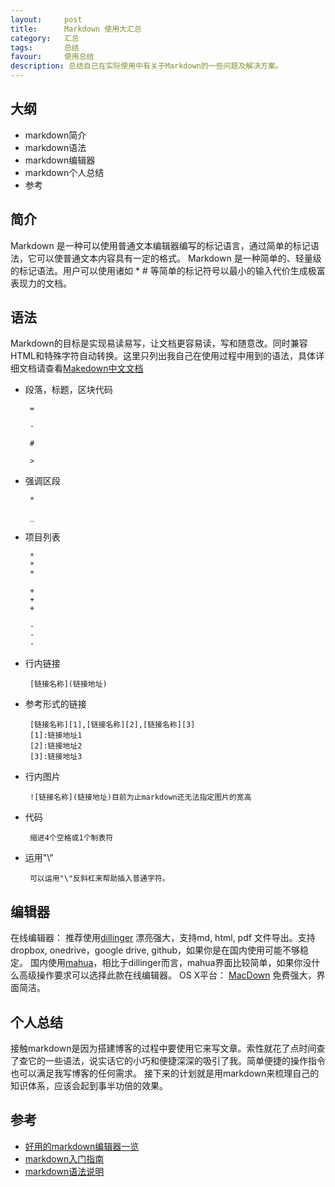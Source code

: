 ```yaml
---
layout:     post
title:      Markdown 使用大汇总
category:   汇总
tags:       总结
favour:     使用总结
description: 总结自己在实际使用中有关于Markdown的一些问题及解决方案。
---
```



## 大纲

* markdown简介
* markdown语法
* markdown编辑器
* markdown个人总结
* 参考

## 简介

Markdown 是一种可以使用普通文本编辑器编写的标记语言，通过简单的标记语法，它可以使普通文本内容具有一定的格式。
Markdown 是一种简单的、轻量级的标记语法。用户可以使用诸如 \* \# 等简单的标记符号以最小的输入代价生成极富表现力的文档。

## 语法
Markdown的目标是实现易读易写，让文档更容易读，写和随意改。同时兼容HTML和特殊字符自动转换。这里只列出我自己在使用过程中用到的语法，具体详细文档请查看[Makedown中文文档](http://www.appinn.com/markdown/)

* 段落，标题，区块代码

       =

       -

       #

       >

* 强调区段

       *

       _

* 项目列表

       *
       *
       *

       +
       +
       +

       -
       -
       -

* 行内链接

       [链接名称](链接地址)

* 参考形式的链接

       [链接名称][1],[链接名称][2],[链接名称][3]
       [1]:链接地址1
       [2]:链接地址2
       [3]:链接地址3

* 行内图片

       ![链接名称](链接地址)目前为止markdown还无法指定图片的宽高

* 代码

       缩进4个空格或1个制表符

* 运用"\\"

       可以运用"\"反斜杠来帮助插入普通字符。

## 编辑器
   在线编辑器：
     推荐使用[dillinger](http://dillinger.io/) 漂亮强大，支持md, html, pdf 文件导出。支持dropbox, onedrive，google drive, github，如果你是在国内使用可能不够稳定。
     国内使用[mahua](http://mahua.jser.me/)，相比于dillinger而言，mahua界面比较简单，如果你没什么高级操作要求可以选择此款在线编辑器。
   OS X平台：
     [MacDown](http://macdown.uranusjr.com/) 免费强大，界面简洁。

## 个人总结
   接触markdown是因为搭建博客的过程中要使用它来写文章。索性就花了点时间查了查它的一些语法，说实话它的小巧和便捷深深的吸引了我。简单便捷的操作指令也可以满足我写博客的任何需求。
   接下来的计划就是用markdown来梳理自己的知识体系，应该会起到事半功倍的效果。

## 参考

* [好用的markdown编辑器一览](http://www.williamlong.info/archives/4319.html)
* [markdown入门指南](http://www.williamlong.info/archives/4319.html)
* [markdown语法说明](http://www.appinn.com/markdown/)








